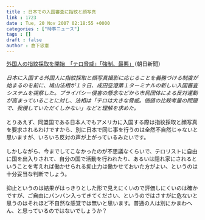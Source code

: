 ```yaml
---
title : 日本での入国審査に指紋と顔写真
link : 1723
date : Tue, 20 Nov 2007 02:18:55 +0000
categories : ["時事ニュース"]
tags : []
draft : false
author : 倉下忠憲
---
```


<A HREF="http://www.asahi.com/national/update/1120/TKY200711190366.html" TARGET="_blank">外国人の指紋採取を開始　「テロ脅威」「強制、最悪」</A>（朝日新聞）<BR><BR><I>日本に入国する外国人に指紋採取と顔写真撮影に応じることを義務づける制度が始まるのを前に、鳩山法相が１９日、成田空港第１ターミナルの新しい入国審査システムを視察した。プライバシー侵害の懸念などから市民団体による反対運動が高まっていることに対し、法相は「テロは大きな脅威。価値の比較考量の問題で、我慢していただくしかない」などと理解を求めた。 </I><BR><BR>とりあえず、同盟国である日本人でもアメリカに入国する際は指紋採取と顔写真を要求されるわけですから、別に日本で同じ事を行うのは全然不自然じゃないと思いますが、いろいろ反対の声が上がっているみたいです。<BR><BR>しかしながら、今までしてこなかったのが不思議なくらいで、テロリストに自由に国を出入りされて、自分の国で活動を行われたり、あるいは隠れ家にされるということを考えれば働かせられる抑止力は働かせておいた方がよい、というのは十分妥当な判断でしょう。<BR><BR>抑止というのは結果がはっきりとした形で見えにくいので評価しにくいのは確かですが、ご自由にバンバン入ってきてください、というのではさすがに危ないと思うのはそれほど不自然な感覚では無いと思います。普通の人は別にかまわへん、と思っているのではないでしょうか？<br><br>

